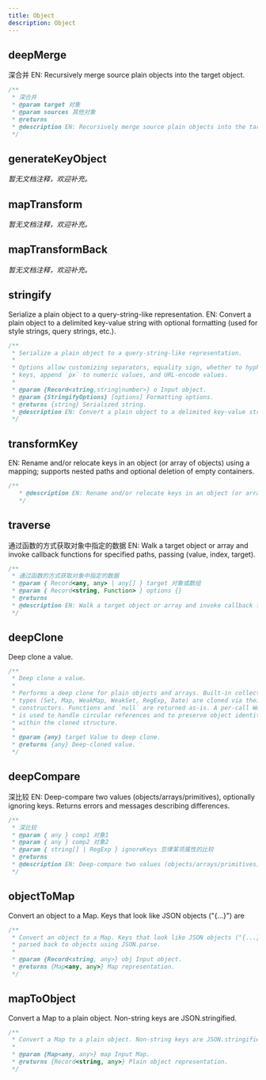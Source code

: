 ```yaml
---
title: Object
description: Object
---
```


## deepMerge

深合并
EN: Recursively merge source plain objects into the target object.

```ts
/**
 * 深合并
 * @param target 对象
 * @param sources 其他对象
 * @returns
 * @description EN: Recursively merge source plain objects into the target object.
 */
```

## generateKeyObject

_暂无文档注释，欢迎补充。_

## mapTransform

_暂无文档注释，欢迎补充。_

## mapTransformBack

_暂无文档注释，欢迎补充。_

## stringify

Serialize a plain object to a query-string-like representation.
EN: Convert a plain object to a delimited key-value string with optional formatting (used for style strings, query strings, etc.).

```ts
/**
 * Serialize a plain object to a query-string-like representation.
 *
 * Options allow customizing separators, equality sign, whether to hyphenate
 * keys, append `px` to numeric values, and URL-encode values.
 *
 * @param {Record<string,string|number>} o Input object.
 * @param {StringifyOptions} [options] Formatting options.
 * @returns {string} Serialized string.
 * @description EN: Convert a plain object to a delimited key-value string with optional formatting (used for style strings, query strings, etc.).
 */
```

## transformKey
EN: Rename and/or relocate keys in an object (or array of objects) using a mapping; supports nested paths and optional deletion of empty containers.

```ts
/**
   * @description EN: Rename and/or relocate keys in an object (or array of objects) using a mapping; supports nested paths and optional deletion of empty containers.
   */
```

## traverse

通过函数的方式获取对象中指定的数据
EN: Walk a target object or array and invoke callback functions for specified paths, passing (value, index, target).

```ts
/**
 * 通过函数的方式获取对象中指定的数据
 * @param { Record<any, any> | any[] } target 对象或数组
 * @param { Record<string, Function> } options {}
 * @returns
 * @description EN: Walk a target object or array and invoke callback functions for specified paths, passing (value, index, target).
 */
```

## deepClone

Deep clone a value.

```ts
/**
 * Deep clone a value.
 *
 * Performs a deep clone for plain objects and arrays. Built-in collection
 * types (Set, Map, WeakMap, WeakSet, RegExp, Date) are cloned via their
 * constructors. Functions and `null` are returned as-is. A per-call WeakMap
 * is used to handle circular references and to preserve object identity
 * within the cloned structure.
 *
 * @param {any} target Value to deep clone.
 * @returns {any} Deep-cloned value.
 */
```

## deepCompare

深比较
EN: Deep-compare two values (objects/arrays/primitives), optionally ignoring keys. Returns errors and messages describing differences.

```ts
/**
 * 深比较
 * @param { any } comp1 对象1
 * @param { any } comp2 对象2
 * @param { string[] | RegExp } ignoreKeys 忽律某项属性的比较
 * @returns
 * @description EN: Deep-compare two values (objects/arrays/primitives), optionally ignoring keys. Returns errors and messages describing differences.
 */
```

## objectToMap

Convert an object to a Map. Keys that look like JSON objects ("{...}") are

```ts
/**
 * Convert an object to a Map. Keys that look like JSON objects ("{...}") are
 * parsed back to objects using JSON.parse.
 *
 * @param {Record<string, any>} obj Input object.
 * @returns {Map<any, any>} Map representation.
 */
```

## mapToObject

Convert a Map to a plain object. Non-string keys are JSON.stringified.

```ts
/**
 * Convert a Map to a plain object. Non-string keys are JSON.stringified.
 *
 * @param {Map<any, any>} map Input Map.
 * @returns {Record<string, any>} Plain object representation.
 */
```
